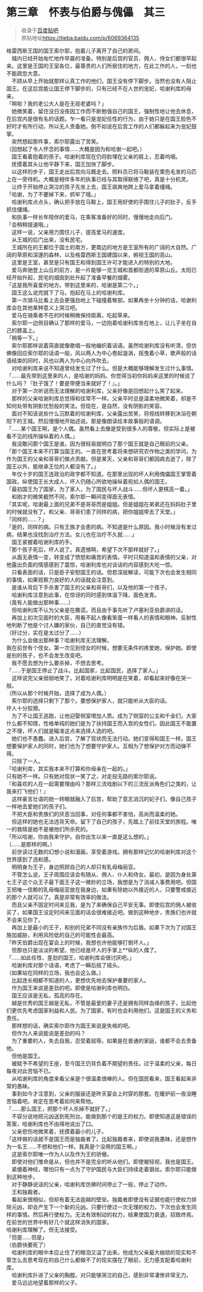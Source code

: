 # 第三章　怀表与伯爵与傀儡　其三  

> 收录于[百度贴吧](https://tieba.baidu.com/f?kw=转生王子)  
> 原贴地址<https://tieba.baidu.com/p/6069364135>
  
格雷西斯王国的国王索尔耶，抱着儿子离开了自己的房间。  
　城内已经开始匆忙地作早晨的准备。特别是后宫的官员、佣人、侍女们都很早起来。这里是王国的王室各位，最尊贵的人们所居住的地方，在此工作的人，一刻也不能疏忽大意。  
　不顾从早上开始就那样认真工作的他们，国王没有停下脚步。当然也没有人阻止国王。在这后宫能让国王停下脚步的，只有已经不在人世的宠妃，哈谢利库的母亲。  
「啊啦？我的老公大人是在无视老婆吗？」  
　她微笑着，留住没日没夜因工作而不断勉强自己的国王，强制性地让他去休息，在后宫内是很有名的话题。乍一看只是宠妃任性的行为，由于她只是在国王脸色不好时才有所行动，所以无人责备她。倒不如说在后宫工作的人们都躲起来为宠妃鼓掌。  
　突然想起那件事，索尔耶露出了苦笑。  
（回想起了令人怀念的事情……大概是因为和哈谢一起吧。）  
　国王看着抱着的孩子。哈谢利库现在仍将脸埋在父亲的肩上，忍着呜咽。  
　抚摸着其头让他平静下来，国王加快了脚步。  
　以这样的步子，国王走出后宫向马厩走去。照料员已将马鞍装在栗色毛发的马匹上在一旁待机。大概是相伴多年的执事已经与其取得联络了吧，真是十分机灵。  
　让终于开始停止哭泣的孩子先坐上去，国王飒爽地跨上爱马拿着缰绳。  
「哈谢，为了不要掉下来，抓牢了哦。」  
　哈谢利库点点头，确认把手放在马鞍上，国王用好使的手围住儿子的肚子，反手抓住缰绳。  
　和执事一样长年陪伴的爱马，在乘客准备好的同时，慢慢地走向后门。  
「会稍稍提速哦。」  
　这样一说，父亲用力围住儿子，提高爱马的速度。  
　从王城的后门出来，没有民宅。  
　王城所在的王都位于国土的南方，更南边的地方是王室所有的广阔的大自然。广阔的草原和深邃的森林，以及格雷西斯王国建国以来，俯视王国的高山。  
　这里是王室，甚至是只有国王和得到国王许可才能进入的特别的大地。  
　爱马奔驰登上山丘的前方，是一片能够一览王城和首都街道的草原山丘。太阳已经开始升起，民宅的烟囱到处升起了准备早餐的烟雾。  
「这是我所喜爱的地方。带到这里来的，哈谢是第二个。」  
　国王这么说完就下了马，抱起在马上的哈谢利库。  
　第一次骑马比看上去会更强劲地上下碰撞着臀部。如果再坐十分钟的话，哈谢利库会在其他某种意义上哭泣吧。  
　爱马在骑乘者不在的时候稍微保持距离，吃起草来。  
　索尔耶一边侧目确认了那样的爱马，一边抱着哈谢利库坐在地上，让儿子坐在自己的膝盖上。  
「稍等一下。」  
　索尔耶那样说着简直就像歌唱一般地编织着话语。虽然哈谢利库没有听清，但仿佛像回应索尔耶的话语一般，风以两人为中心卷起漩涡，摇曳着小草，歌声般的话语结束的同时，风也以两人为中心向外吹去。  
　对哈谢利库来说不知道曾经发生过了什么。但是大概能够理解发生过什么事情。  
「……最先带到这里来的人，是哈谢的妈妈。你觉得当初你妈妈来这里的时候说了什么吗？『肚子饿了！要是带便当来就好了！』。」  
　对于第一次听说而无法理解的哈谢利库，父亲好像是回想起什么笑了起来。  
　那样的父亲哈谢利库总觉得和往常不一样。父亲平时总是温柔地微笑着，却是不知何处带有阴影忧愁般的笑法。但现在，是自然，没有阴影的笑容。  
　面对不知该说些什么沉默着的哈谢利库，父亲露出苦笑，将视线转移到沐浴在朝阳下的王城。然后慢慢地开始述说。那是像朗读绘本故事般的语调。  
「……某个国王啊，是个人偶。虽然看上去像是受到很多人的尊敬，但实际上是被看不见的线所操纵着的人偶。」  
　我没敢问那个国王是谁。因为很轻易就明白了那个国王就是自己眼前的父亲。  
「那个国王本来不打算当国王的。一直在思考着将来想研究农作物之类的学问，为作为国王的父亲和哥哥们做点贡献。但是某天，父亲和哥哥们都因病去逝了，除了国王以外，能继承王位的人都没有了。」  
　年仅十岁的国王连政治的政字都不知道。在那里出现的坏人利用傀儡国王掌管着国政。纵使国王长大成人，坏人仍随心所欲地操纵着宛如人偶的国王。  
「最初国王为了国家，为了家人，为了国民与坏人战斗……但坏人更棋高一着。」  
　和刚才的微笑截然不同，索尔耶一瞬间变得面无表情。  
「其实呢，哈谢最上面的兄弟不是哥哥而是姐姐。但是姐姐在弟弟还在妈妈肚子里的时候就没有了。和父亲、哥哥们患了同样的病，把你姐姐带去了天堂。」  
「同样的……？」  
「是的，同样的病。只有王族才会患的病。不知道是什么原因。我小时候没有发过病，结果也没找到治疗方法。女儿也在治疗不久就……」  
　国王紧握着哈谢利库的手。  
「那个孩子死后，坏人说了。真遗憾啊，希望下次不那样就好了。」  
　从面无表情一变，转变成了愤怒和痛苦的表情。平时只知道温和表情的父亲，对他露出负面的情感感到了震惊，哈谢利库也对谈话的内容感到大吃一惊。  
　只看表面的话，只是臣子安慰国王的话。但若深层解读，可能下次也会发生相同的事情，如果观察力良好的人的话就会注意到。  
　是谁从背后下手杀害了国王的父亲和哥哥们，以及他的第一个孩子。  
　哈谢利库注意到此事，在惊讶的同时感到体温下降，面色发青。  
（竟有人能做出那种事……）  
　但哈谢利库不认为父亲是在撒谎。而且由于事先听了卢塞利亚伯爵讲的话。  
　再加上初次见面时的大臣，用看不起人像看笨蛋一样看人的表情和眼神。反射性地判断了他是个讨人嫌的家伙，自己的直觉没有错。  
（好过分，实在是太过分了……）  
　为什么会做出那种事？哈谢利库无法理解。  
我在前世有个侄女。第一次见到侄女的时候，想要无条件的疼爱她，保护她。即使是别的孩子，也不会发生改变吧。  
　我不愿去想为什么要杀掉，不想去思考。  
「……于是国王停止了战斗。比起国家，比起国民，选择了家人。」  
　这样说完父亲弱弱地笑了。对着哈谢利库明明是在笑着，却看起来好像在哭一般。  
（所以从那个时候开始，选择了成为人偶。）  
　索尔耶的选择只剩下了那个。要想保护家人，就只能听从大臣的话。  
坏人十分狡猾。  
　为了不让国王逃跑，让他迎娶侧室增加人质。成为了侧室的公主和千金们，大家什么都不知情，性格单纯的她们是为了扶持国王而入宫的女性们。因此国王不能置之不理，坏人们就是瞄准这点来选择人选的吧。  
　她们也不愚蠢。进入后宫，了解了现状而无法行动。她们变得和国王一样。国王想要保护家人的同时，她们也为了想要守护家人。互相为了想保护对方而动弹不得。  
　只除了一人。  
「哈谢利库，其实我本来不打算和你母亲在一起的。」  
只有她不一样。只有她对现状一笑了之，对走投无路的索尔耶说。  
『和喜欢的人在一起需要理由吗？那样三流戏剧以下的三流反派角色们之类的，让我来打飞他们！』  
　这样豪言壮语的她一转眼就融入了后宫，帮助了意志消沉的妃子们，像自己孩子一样地去爱她们的孩子们。  
　不把大臣和贵族们的厌恶当回事，对任何事都不害怕，高尚而温柔的她。  
　但这样的她也无法违背天命。留下了自己的孩子，先踏上了前往天堂的旅程。唯一的救赎是她不是被他们所杀死的。  
「所以哈谢，你由我来守护。自你出生以来一直是这么想的。」  
（……是那样的啊。）  
　前世读过无数的幻想小说和漫画，享受着游戏。拥有那样记忆的哈谢利库对这个世界感到了违和感。  
　明明身为王子，身边照顾自己的人却只有乳母梅丽亚。  
　不管怎么说，王子周围应该会有随从、佣人、仆人和侍女。最初，是因为身处第七王子这个众王子最下面王子这一微妙的立场，我想是为了消减人事费用吧。但国王把唯一信赖的乳母梅丽亚放在我身边，如果有除她以外接近的人，只要警戒接近的那个人就可以了。真是非常有效率的做法。  
　而且父亲不固定时间来见我，是为了来确保自己平安无事。即使后宫的佣人被收买了，如果国王没定时间来见面的话会很难接近吧。做到这种地步，贵族们也许就不会来见你了。  
　再加上是最小的王子，和别的兄弟不同没有亲族作为后盾。如果下次为了对国王施加威胁，利用风险低的自己的可能性会最高。  
「昨天伯爵出现在宴会上的时候，我想也许他能够打倒坏人。」  
　但那也只是淡淡的希望。他已经是坏人的手掌上**纵的人偶了。  
「……如此任性、差劲的国王，哈谢利库会很讨厌吧。」  
　哈谢利库对那个话语，考虑了一瞬后摇了摇头。  
（如果站在同样的立场，我也会这么做。）  
　比起连长相都不知道的人，更想优先地去保护重要的家人。  
　作为国王来说是差劲的吧。即使是哈谢利库也明白。  
　国王应该是无私，孤高的存在。  
　越是优秀的国王越是无私，不管是最爱的妻子还是拥有同样血缘的孩子，比起他们更优先考虑国家利益和人民。为了国家，有时也会利用他们。这是国王的义务和责任。  
　那样想的话，确实索尔耶作为国王来说是失格的吧。  
　但作为人来说能说是差劲的吗？  
　为了重要的人，失去自我，忍受着屈辱。如果是在普通的家庭，谁都不会去责备他。  
　但他是国王。  
　被赋予不希望的王座，至今国王仍背负着不期望的责任。过于温柔的父亲，每日每夜对此苦恼不已。  
　从哈谢利库的角度来看父亲是个很温柔很棒的人。但在国民看来，国王看起来非常的愚昧。  
　事到如今才注意到，父亲的服装还是昨天宴会上时穿的那套。在暖炉前一夜没睡苦恼着吧。肯定在思考着如何来帮他。  
「……那么国王，把那个坏人杀掉不就好了。」  
　不容分说地把元凶送到死刑台。能做到那个的是王的权力。即使知道这是错误的答案，哈谢利库也不由得地说出了口。  
　父亲悲伤地微笑着，抚摸着最小的儿子。  
「这样做的话就不是国王而是独裁者了。比起独裁者来，即使说我愚昧，还是想作为一名王……不想和他们一样。我真是个没用的国王啊。」  
　这是索尔耶唯一作为人以及作为王的骄傲。  
　即使对他们惟命是从，但也并不是完全的听从他们。即使被轻视，我也是国王。  
　紧绷着神经，哪怕只有一点为了守护国民与大臣们持续走着钢丝。索尔耶只能做到这种地步。  
　对于静静说话的父亲，哈谢利库仿佛时间停止了一般，停止了动作。  
　王和独裁者。  
　看起来很相似，但却有着无法逾越的壁垒。独裁者即使没有证据也能行使权力排除元凶，却会产生下一个新的元凶。只要行使过一次无理的权力，下次也会发生同样的事情。然后再行使权力。无法有效制动的权力，结果使国力衰退，招致终焉。在前世的世界中有好几个就这样消失的国家。  
哈谢利库理解了。但无法接受。  
「但是……但是」  
（伯爵快要死了）  
　哈谢利库的眼中本应止住了的眼泪又溢了出来。他成为父亲最大枷锁的现实和不管怎么去思考现在的自己什么都做不了的现实摆在了眼前，无力感支配着哈谢利库。  
　哈谢利库扑进了父亲的胸膛。对只能够哭泣的自己，感到非常凄惨非常无力。  
　爱马远远地望着那样的父子。  